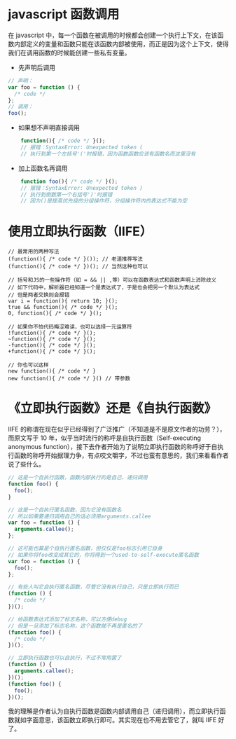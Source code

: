 # javascript 函数调用

在 javascript 中，每一个函数在被调用的时候都会创建一个执行上下文，在该函数内部定义的变量和函数只能在该函数内部被使用，而正是因为这个上下文，使得我们在调用函数的时候能创建一些私有变量。

-   先声明后调用

```js
// 声明：
var foo = function () {
  /* code */
};
// 调用：
foo();
```

-   如果想不声明直接调用

```js
    function(){ /* code */ }();
    // 报错：SyntaxError: Unexpected token (
    // 执行到第一个左括号'('时报错，因为函数函数应该有函数名而这里没有
```

-   加上函数名再调用

```js
    function foo(){ /* code */ }();
    // 报错：SyntaxError: Unexpected token )
    // 执行到倒数第一个右括号')'时报错
    // 因为()是提高优先级的分组操作符，分组操作符内的表达式不能为空
```

# 使用立即执行函数（IIFE）

```
// 最常用的两种写法
(function(){ /* code */ }()); // 老道推荐写法
(function(){ /* code */ })(); // 当然这种也可以

// 括号和JS的一些操作符（如 = && || ,等）可以在函数表达式和函数声明上消除歧义
// 如下代码中，解析器已经知道一个是表达式了，于是也会把另一个默认为表达式
// 但是两者交换则会报错
var i = function(){ return 10; }();
true && function(){ /* code */ }();
0, function(){ /* code */ }();

// 如果你不怕代码晦涩难读，也可以选择一元运算符
!function(){ /* code */ }();
~function(){ /* code */ }();
-function(){ /* code */ }();
+function(){ /* code */ }();

// 你也可以这样
new function(){ /* code */ }
new function(){ /* code */ }() // 带参数
```

# 《立即执行函数》还是《自执行函数》

IIFE 的称谓在现在似乎已经得到了广泛推广（不知道是不是原文作者的功劳？），而原文写于 10 年，似乎当时流行的称呼是自执行函数（Self-executing anonymous function），接下去作者开始为了说明立即执行函数的称呼好于自执行函数的称呼开始据理力争，有点咬文嚼字，不过也蛮有意思的，我们来看看作者说了些什么。

```js
// 这是一个自执行函数，函数内部执行的是自己，递归调用
function foo() {
  foo();
}

// 这是一个自执行匿名函数，因为它没有函数名
// 所以如果要递归调用自己的话必须用arguments.callee
var foo = function () {
  arguments.callee();
};

// 这可能也算是个自执行匿名函数，但仅仅是foo标志引用它自身
// 如果你将foo改变成其它的，你将得到一个used-to-self-execute匿名函数
var foo = function () {
  foo();
};

// 有些人叫它自执行匿名函数，尽管它没有执行自己，只是立即执行而已
(function () {
  /* code */
})();

// 给函数表达式添加了标志名称，可以方便debug
// 但是一旦添加了标志名称，这个函数就不再是匿名的了
(function foo() {
  /* code */
})();

// 立即执行函数也可以自执行，不过不常用罢了
(function () {
  arguments.callee();
})();
(function foo() {
  foo();
})();
```

我的理解是作者认为自执行函数是函数内部调用自己（递归调用），而立即执行函数就如字面意思，该函数立即执行即可。其实现在也不用去管它了，就叫 IIFE 好了。
